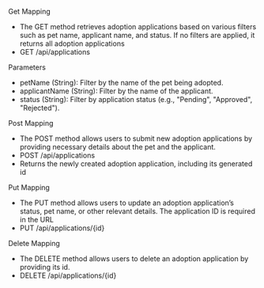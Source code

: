 
Get Mapping
  - The GET method retrieves adoption applications based on various filters such as pet name, applicant name, and status. If no filters are applied, it returns all adoption applications
  - GET /api/applications

Parameters
  - petName (String): Filter by the name of the pet being adopted.
  - applicantName (String): Filter by the name of the applicant.
  - status (String): Filter by application status (e.g., "Pending", "Approved", "Rejected").

Post Mapping
  - The POST method allows users to submit new adoption applications by providing necessary details about the pet and the applicant.
  - POST /api/applications
  - Returns the newly created adoption application, including its generated id

Put Mapping
  - The PUT method allows users to update an adoption application’s status, pet name, or other relevant details. The application ID is required in the URL
  - PUT /api/applications/{id}

Delete Mapping
  - The DELETE method allows users to delete an adoption application by providing its id.
  - DELETE /api/applications/{id}



